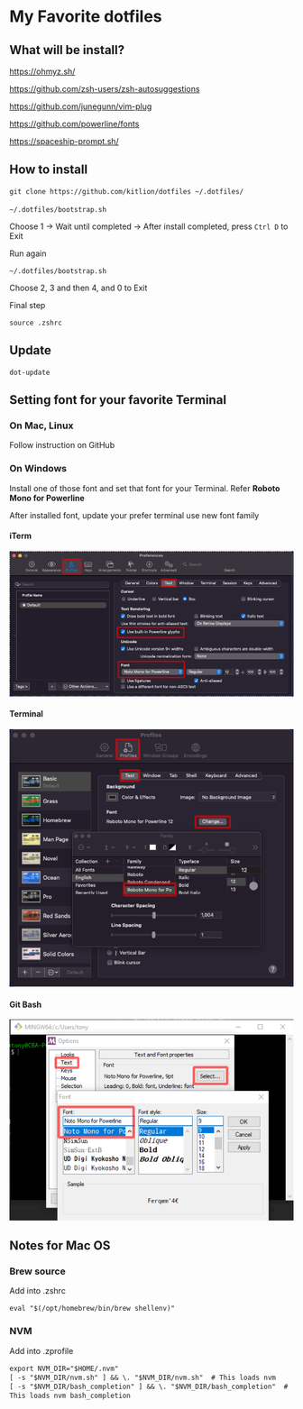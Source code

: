 # My Favorite dotfiles

## What will be install?
https://ohmyz.sh/

https://github.com/zsh-users/zsh-autosuggestions

https://github.com/junegunn/vim-plug

https://github.com/powerline/fonts

https://spaceship-prompt.sh/

## How to install
```
git clone https://github.com/kitlion/dotfiles ~/.dotfiles/

~/.dotfiles/bootstrap.sh
```
Choose 1 -> Wait until completed -> After install completed, press ```Ctrl D``` to Exit

Run again
```
~/.dotfiles/bootstrap.sh
```
Choose 2, 3 and then 4, and 0 to Exit

Final step
```
source .zshrc
```

## Update
```
dot-update
```

## Setting font for your favorite Terminal

### On Mac, Linux
Follow instruction on GitHub

### On Windows
Install one of those font and set that font for your Terminal.
Refer __Roboto Mono for Powerline__

After installed font, update your prefer terminal use new font family

#### iTerm
![Config iTerm](/img/iterm-config.png)

#### Terminal
![Terminal Bash](/img/terminal-config.png)

#### Git Bash
![Config Git Bash](/img/git-bash-config.png)


## Notes for Mac OS
### Brew source
Add into .zshrc
```
eval "$(/opt/homebrew/bin/brew shellenv)"
```

### NVM
Add into .zprofile
```
export NVM_DIR="$HOME/.nvm"
[ -s "$NVM_DIR/nvm.sh" ] && \. "$NVM_DIR/nvm.sh"  # This loads nvm
[ -s "$NVM_DIR/bash_completion" ] && \. "$NVM_DIR/bash_completion"  # This loads nvm bash_completion
```
